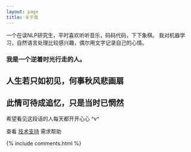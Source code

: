 ```yaml
---
layout: page
title: 关于我 
---
```


一个在读NLP研究生，平时喜欢听听音乐，码码代码，下下象棋。
我对机器学习，自然语言处理比较感兴趣，偶尔用文字记录自己的心情。

<h3> 我是一个逆着时光行走的人。 </h3>  

<h2> 人生若只如初见，何事秋风悲画扇 </h2>  

<h2> 此情可待成追忆，只是当时已惘然 </h2>


<!-- 博客源码在 <a target="_blank" href='https://github.com/topbookcc/topbookcc.github.io/'>Github</a> 上，你的 Star 是我更新的动力，谢谢~ -->


希望看见这段话的人每天都开开心心 ^v^

查看 [技术支持](https://leopardpan.cn/support/) 需求帮助

{% include comments.html %}

